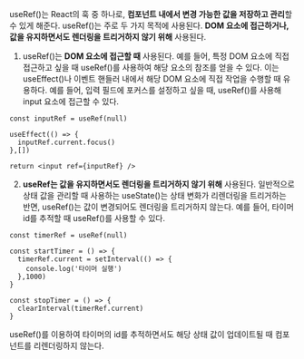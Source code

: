 useRef()는 React의 훅 중 하나로, <strong>컴포넌트 내에서 변경 가능한 값을 저장하고 관리</strong>할 수 있게 해준다. useRef()는 주로 두 가지 목적에 사용된다. <strong>DOM 요소에 접근하거나, 값을 유지하면서도 렌더링을 트리거하지 않기 위해</strong> 사용된다.

1. useRef()는 <strong>DOM 요소에 접근할 때</strong> 사용된다. 예를 들어, 특정 DOM 요소에 직접 접근하고 싶을 때 useRef()를 사용하여 해당 요소의 참조를 얻을 수 있다. 이는 useEffect()나 이벤트 핸들러 내에서 해당 DOM 요소에 직접 작업을 수행할 때 유용하다. 예를 들어, 입력 필드에 포커스를 설정하고 싶을 때, useRef()를 사용해 input 요소에 접근할 수 있다.

```
const inputRef = useRef(null)

useEffect(() => {
  inputRef.current.focus()
},[])

return <input ref={inputRef} />
```

2. <strong>useRef는 값을 유지하면서도 렌더링을 트리거하지 않기 위해</strong> 사용된다. 일반적으로 상태 값을 관리할 때 사용하는 useState()는 상태 변화가 리렌더링을 트리거하는 반면, useRef()는 값이 변경되어도 렌더링을 트리거하지 않는다. 예를 들어, 타이머 id를 추적할 때 useRef()를 사용할 수 있다.

```
const timerRef = useRef(null)

const startTimer = () => {
  timerRef.current = setInterval(() => {
    console.log('타이머 실행')
  },1000)
}

const stopTimer = () => {
  clearInterval(timerRef.current)
}
```

useRef()를 이용하여 타이머의 id를 추적하면서도 해당 상태 값이 업데이트될 때 컴포넌트를 리렌더링하지 않는다.
